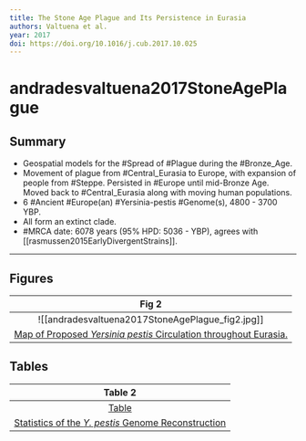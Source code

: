 ```yaml
---
title: The Stone Age Plague and Its Persistence in Eurasia
authors: Valtuena et al.
year: 2017
doi: https://doi.org/10.1016/j.cub.2017.10.025
---
```


# andradesvaltuena2017StoneAgePlague

## Summary 
- Geospatial models for the #Spread of #Plague during the #Bronze_Age.
- Movement of plague from #Central_Eurasia to Europe, with expansion of people from #Steppe. Persisted in #Europe until mid-Bronze Age. Moved back to #Central_Eurasia along with moving human populations.
- 6 #Ancient #Europe(an) #Yersinia-pestis #Genome(s), 4800 - 3700 YBP.
- All form an extinct clade.
-  #MRCA date: 6078 years (95% HPD: 5036 - YBP), agrees with [[rasmussen2015EarlyDivergentStrains]].

---

## Figures
|                    Fig 2                     |
|:--------------------------------------------:|
| ![[andradesvaltuena2017StoneAgePlague_fig2.jpg]] |
| [ Map of Proposed <i>Yersinia pestis</i> Circulation throughout Eurasia.](andradesvaltuena2017StoneAgePlague) |

## Tables

|                    Table 2                    |
|:--------------------------------------------:|
|  [Table](https://www.cell.com/action/showFullTableHTML?isHtml=true&tableId=tbl2&pii=S0960-9822%2817%2931328-3)|
| [ Statistics of the <i>Y. pestis</i> Genome Reconstruction](andradesvaltuena2017StoneAgePlague) |